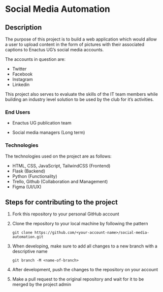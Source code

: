 # Social Media Automation

## Description

The purpose of this project is to build a web application which would allow a user to upload content in the form of pictures with their associated captions to Enactus UG’s social media accounts.

The accounts in question are:

* Twitter
* Facebook
* Instagram
* Linkedin

This project also serves to evaluate the skills of the IT team members while building an industry level solution to be used by the club for it’s activities.

### End Users

* Enactus UG publication team

* Social media managers (Long term)

### Technologies

The technologies used on the project are as follows:

* HTML, CSS, JavaScript, TailwindCSS (Frontend)
* Flask (Backend)
* Python (Functionality)
* Trello, Github (Collaboration and Management)
* Figma (UI/UX)

## Steps for contributing to the project

1. Fork this repository to your personal GitHub account

2. Clone the repository to your local machine by following the pattern

   `git clone https://github.com/<your-account-name>/social-media-automation.git `

3. When developing, make sure to add all changes to a new branch with a descriptive name

   `git branch -M <name-of-branch>`

4. After development, push the changes to the repository on your account

5. Make a pull request to the original repository and wait for it to be merged by the project admin

